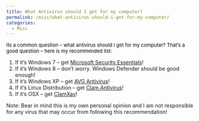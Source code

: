 ```yaml
---
title: What Antivirus should I get for my computer?
permalink: /misc/what-antivirus-should-i-get-for-my-computer/
categories:
  - Misc
---
```

<span lang="en-nz"><span style="color: #000000;font-size: small">Its a common question &#8211; what antivirus should I get for my computer? That&#8217;s a good question &#8211; here is my recommended list:</span></span>

  1. If it’s Windows 7 &#8211; get <a title="Microsoft Security Essentials" href="http://windows.microsoft.com/en-NZ/windows/security-essentials-download" target="_blank">Microsoft Security Essentials</a>!
  2. If it’s Windows 8 &#8211; don&#8217;t worry. Windows Defender should be good enough!
  3. If it’s Windows XP &#8211; get <a title="AVG Free Antivirus" href="http://free.avg.com/au-en/free-antivirus-download" target="_blank">AVG Antivirus</a>!
  4. If it’s Linux Distribution &#8211; get <a title="Clam Antivirus" href="http://www.clamav.net/download.html" target="_blank">Clam Antivirus</a>!
  5. If it’s OSX – get <a title="ClamXav" href="http://www.clamxav.com/download.html" target="_blank">ClamXav</a>!

Note: Bear in mind this is my own personal opinion and I am not responsible for any virus that may occur from following this recommendation!
